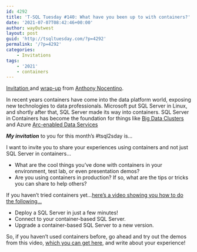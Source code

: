 ```yaml
---
id: 4292
title: 'T-SQL Tuesday #140: What have you been up to with containers?'
date: '2021-07-07T08:42:46+00:00'
author: way0utwest
layout: post
guid: 'http://tsqltuesday.com/?p=4292'
permalink: '/?p=4292'
categories:
    - Invitations
tags:
    - '2021'
    - containers
---
```


[Invitation ](https://www.centinosystems.com/blog/sql/t-sql-tuesday-140-what-have-you-been-up-to-with-containers/)and [wrap-up](https://www.centinosystems.com/blog/sql/t-sql-tuesday-140-wrap-up-what-have-you-been-up-to-with-containers/) from [Anthony Nocentino](https://www.centinosystems.com/blog/).

In recent years containers have come into the data platform world, exposing new technologies to data professionals. Microsoft put SQL Server in Linux, and shortly after that, SQL Server made its way into containers. SQL Server in Containers has become the foundation for things like [Big Data Clusters](https://docs.microsoft.com/en-us/sql/big-data-cluster/big-data-cluster-overview?view=sql-server-ver15) and Azure [Arc-enabled Data Services](https://azure.microsoft.com/en-us/services/azure-arc/hybrid-data-services/)

***My invitation*** to you for this month’s #tsql2sday is…

I want to invite you to share your experiences using containers and not just SQL Server in containers…

- What are the cool things you’ve done with containers in your environment, test lab, or even presentation demos?
- Are you using containers in production? If so, what are the tips or tricks you can share to help others?

If you haven’t tried containers yet…[here’s a video showing you how to do the following…](https://channel9.msdn.com/Shows/Data-Exposed/Learn-How-to-Deploy-SQL-Server-2019-in-Containers-in-Just-Minutes)

- Deploy a SQL Server in just a few minutes!
- Connect to your container-based SQL Server.
- Upgrade a container-based SQL Server to a new version.

So, if you haven’t used containers before, go ahead and try out the demos from this video, [which you can get here](https://github.com/nocentino/Presentations/tree/master/2020/DataExposed), and write about your experience!